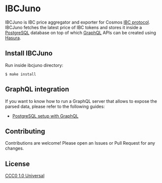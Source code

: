 # IBCJuno

IBCJuno is IBC price aggregator and exporter for Cosmos [IBC protocol](https://github.com/cosmos/ibc).
IBCJuno fetches the latest price of IBC tokens and stores it inside a [PostgreSQL](https://www.postgresql.org/) database on top of which [GraphQL](https://graphql.org/) APIs can be created using [Hasura](https://hasura.io/).

## Install IBCJuno 
Run inside ibcjuno directory: 

```shell
$ make install
```

## GraphQL integration
If you want to know how to run a GraphQL server that allows to expose the parsed data, please refer to the following guides: 

- [PostgreSQL setup with GraphQL](.docs/postgres-graphql-setup.md)

## Contributing
Contributions are welcome! Please open an Issues or Pull Request for any changes.

## License
[CCC0 1.0 Universal](https://creativecommons.org/share-your-work/public-domain/cc0/)